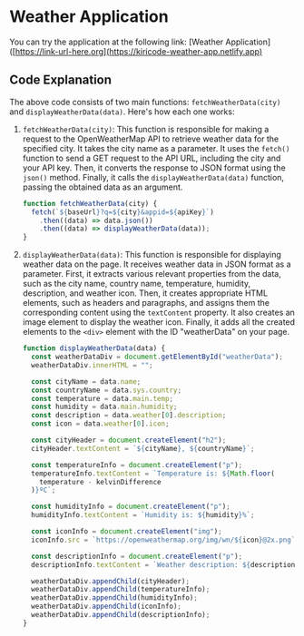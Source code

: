 # Weather Application

You can try the application at the following link: [Weather Application]([https://link-url-here.org](https://kiricode-weather-app.netlify.app)

## Code Explanation

The above code consists of two main functions: `fetchWeatherData(city)` and `displayWeatherData(data)`. Here's how each one works:

1.  `fetchWeatherData(city)`: This function is responsible for making a request to the OpenWeatherMap API to retrieve weather data for the specified city. It takes the city name as a parameter. It uses the `fetch()` function to send a GET request to the API URL, including the city and your API key. Then, it converts the response to JSON format using the `json()` method. Finally, it calls the `displayWeatherData(data)` function, passing the obtained data as an argument.

    ```javascript
    function fetchWeatherData(city) {
      fetch(`${baseUrl}?q=${city}&appid=${apiKey}`)
        .then((data) => data.json())
        .then((data) => displayWeatherData(data));
    }
    ```

2.  `displayWeatherData(data)`: This function is responsible for displaying weather data on the page. It receives weather data in JSON format as a parameter. First, it extracts various relevant properties from the data, such as the city name, country name, temperature, humidity, description, and weather icon. Then, it creates appropriate HTML elements, such as headers and paragraphs, and assigns them the corresponding content using the `textContent` property. It also creates an image element to display the weather icon. Finally, it adds all the created elements to the `<div>` element with the ID "weatherData" on your page.

    ```javascript
    function displayWeatherData(data) {
      const weatherDataDiv = document.getElementById("weatherData");
      weatherDataDiv.innerHTML = "";

      const cityName = data.name;
      const countryName = data.sys.country;
      const temperature = data.main.temp;
      const humidity = data.main.humidity;
      const description = data.weather[0].description;
      const icon = data.weather[0].icon;

      const cityHeader = document.createElement("h2");
      cityHeader.textContent = `${cityName}, ${countryName}`;

      const temperatureInfo = document.createElement("p");
      temperatureInfo.textContent = `Temperature is: ${Math.floor(
        temperature - kelvinDifference
      )}ºC`;

      const humidityInfo = document.createElement("p");
      humidityInfo.textContent = `Humidity is: ${humidity}%`;

      const iconInfo = document.createElement("img");
      iconInfo.src = `https://openweathermap.org/img/wn/${icon}@2x.png`;

      const descriptionInfo = document.createElement("p");
      descriptionInfo.textContent = `Weather description: ${description}`;

      weatherDataDiv.appendChild(cityHeader);
      weatherDataDiv.appendChild(temperatureInfo);
      weatherDataDiv.appendChild(humidityInfo);
      weatherDataDiv.appendChild(iconInfo);
      weatherDataDiv.appendChild(descriptionInfo);
    }
    ```
